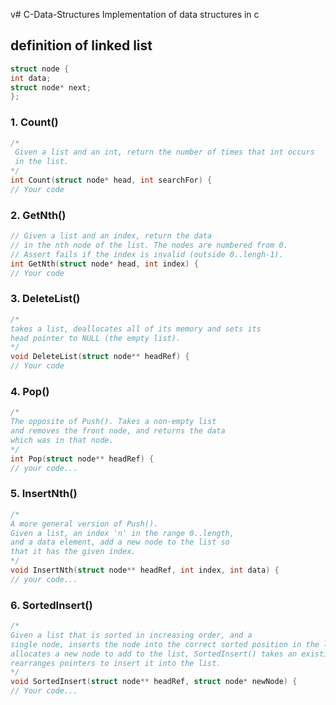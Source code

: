 v# C-Data-Structures
Implementation of data structures in c

## definition of linked list
  ```c
  struct node {
  int data;
  struct node* next;
  };
  ```
### 1. Count()
```c
/*
 Given a list and an int, return the number of times that int occurs
 in the list.
*/
int Count(struct node* head, int searchFor) {
// Your code
```
### 2. GetNth()
```c
// Given a list and an index, return the data
// in the nth node of the list. The nodes are numbered from 0.
// Assert fails if the index is invalid (outside 0..lengh-1).
int GetNth(struct node* head, int index) {
// Your code
```
### 3. DeleteList()
```c
/*
takes a list, deallocates all of its memory and sets its
head pointer to NULL (the empty list).
*/
void DeleteList(struct node** headRef) {
// Your code
```
### 4. Pop()
```c
/*
The opposite of Push(). Takes a non-empty list
and removes the front node, and returns the data
which was in that node.
*/
int Pop(struct node** headRef) {
// your code...
```
### 5. InsertNth()
```c
/*
A more general version of Push().
Given a list, an index 'n' in the range 0..length,
and a data element, add a new node to the list so
that it has the given index.
*/
void InsertNth(struct node** headRef, int index, int data) {
// your code...
 ```
### 6. SortedInsert()
```c
/*
Given a list that is sorted in increasing order, and a
single node, inserts the node into the correct sorted position in the list. While Push()
allocates a new node to add to the list, SortedInsert() takes an existing node, and just
rearranges pointers to insert it into the list.
*/
void SortedInsert(struct node** headRef, struct node* newNode) {
// Your code...
```
